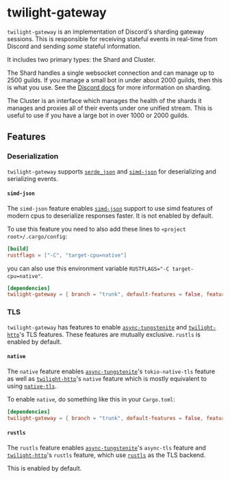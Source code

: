 <!-- cargo-sync-readme start -->

# twilight-gateway

`twilight-gateway` is an implementation of Discord's sharding gateway sessions.
This is responsible for receiving stateful events in real-time from Discord
and sending *some* stateful information.

It includes two primary types: the Shard and Cluster.

The Shard handles a single websocket connection and can manage up to 2500
guilds. If you manage a small bot in under about 2000 guilds, then this is
what you use. See the [Discord docs][docs:discord:sharding] for more
information on sharding.

The Cluster is an interface which manages the health of the shards it
manages and proxies all of their events under one unified stream. This is
useful to use if you have a large bot in over 1000 or 2000 guilds.

## Features

### Deserialization

`twilight-gateway` supports [`serde_json`] and [`simd-json`] for
deserializing and serializing events.

#### `simd-json`

The `simd-json` feature enables [`simd-json`] support to use simd features
of modern cpus to deserialize responses faster. It is not enabled by
default.

To use this feature you need to also add these lines to
`<project root>/.cargo/config`:

```toml
[build]
rustflags = ["-C", "target-cpu=native"]
```
you can also use this environment variable `RUSTFLAGS="-C target-cpu=native"`.

```toml
[dependencies]
twilight-gateway = { branch = "trunk", default-features = false, features = ["rustls", "simd-json"], git = "https://github.com/twilight-rs/twilight" }
```

### TLS

`twilight-gateway` has features to enable [`async-tungstenite`] and
[`twilight-http`]'s TLS features. These features are mutually exclusive.
`rustls` is enabled by default.

#### `native`

The `native` feature enables [`async-tungstenite`]'s `tokio-native-tls`
feature as well as [`twilight-http`]'s `native` feature which is mostly
equivalent to using [`native-tls`].

To enable `native`, do something like this in your `Cargo.toml`:

```toml
[dependencies]
twilight-gateway = { branch = "trunk", default-features = false, features = ["native", "serde_json"], git = "https://github.com/twilight-rs/twilight" }
```

#### `rustls`

The `rustls` feature enables [`async-tungstenite`]'s `async-tls` feature and
[`twilight-http`]'s `rustls` feature, which use [`rustls`] as the TLS backend.

This is enabled by default.

[`async-tungstenite`]: https://crates.io/crates/async-tungstenite
[`native-tls`]: https://crates.io/crates/native-tls
[`rustls`]: https://crates.io/crates/rustls
[`serde_json`]: https://crates.io/crates/serde_json
[`simd-json`]: https://crates.io/crates/simd-json
[`twilight-http`]: https://twilight-rs.github.io/twilight/twilight_http/index.html
[docs:discord:sharding]: https://discord.com/developers/docs/topics/gateway#sharding

<!-- cargo-sync-readme end -->
